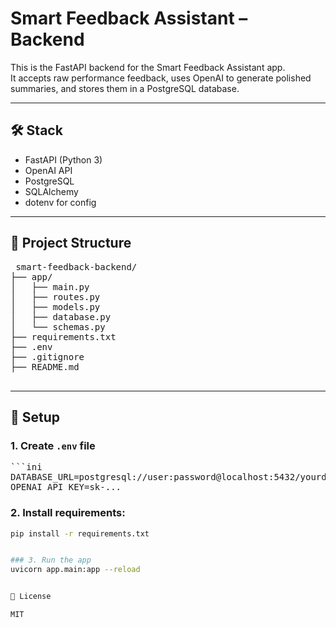 # Smart Feedback Assistant – Backend

This is the FastAPI backend for the Smart Feedback Assistant app.  
It accepts raw performance feedback, uses OpenAI to generate polished summaries, and stores them in a PostgreSQL database.

---

## 🛠️ Stack

- FastAPI (Python 3)
- OpenAI API
- PostgreSQL
- SQLAlchemy
- dotenv for config

---

## 📁 Project Structure

<pre> smart-feedback-backend/
├── app/
│   ├── main.py
│   ├── routes.py
│   ├── models.py
│   ├── database.py
│   └── schemas.py
├── requirements.txt
├── .env 
├── .gitignore
├── README.md
 </pre>

---

## 🔧 Setup

### 1. Create `.env` file
<pre>```ini
DATABASE_URL=postgresql://user:password@localhost:5432/yourdb
OPENAI_API_KEY=sk-...
</pre>

### 2. Install requirements:
```bash
pip install -r requirements.txt


### 3. Run the app
uvicorn app.main:app --reload


📄 License

MIT

